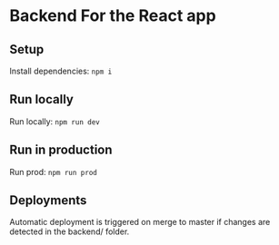 # Backend For the React app

## Setup

Install dependencies: `npm i`

## Run locally

Run locally: `npm run dev`

## Run in production

Run prod: `npm run prod`

## Deployments

Automatic deployment is triggered on merge to master if changes are detected in the backend/ folder.